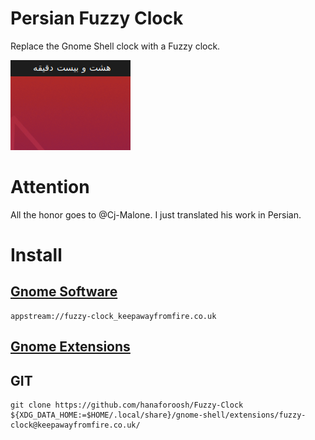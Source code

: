 # Persian Fuzzy Clock
Replace the Gnome Shell clock with a Fuzzy clock.

![Screenshot](screenshot.png)

# Attention
All the honor goes to @Cj-Malone. I just translated his work in Persian.

# Install
## [Gnome Software](appstream://fuzzy-clock_keepawayfromfire.co.uk)
```
appstream://fuzzy-clock_keepawayfromfire.co.uk
```
## [Gnome Extensions](https://extensions.gnome.org/extension/1281/fuzzy-clock/)
## GIT
```
git clone https://github.com/hanaforoosh/Fuzzy-Clock ${XDG_DATA_HOME:=$HOME/.local/share}/gnome-shell/extensions/fuzzy-clock@keepawayfromfire.co.uk/
```

